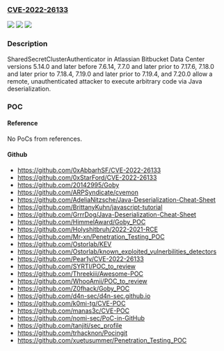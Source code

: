 ### [CVE-2022-26133](https://cve.mitre.org/cgi-bin/cvename.cgi?name=CVE-2022-26133)
![](https://img.shields.io/static/v1?label=Product&message=Bitbucket%20Data%20Center&color=blue)
![](https://img.shields.io/static/v1?label=Version&message=%3E%3D%205.14.0%20&color=brighgreen)
![](https://img.shields.io/static/v1?label=Vulnerability&message=Deserialization%20of%20untrusted%20data&color=brighgreen)

### Description

SharedSecretClusterAuthenticator in Atlassian Bitbucket Data Center versions 5.14.0 and later before 7.6.14, 7.7.0 and later prior to 7.17.6, 7.18.0 and later prior to 7.18.4, 7.19.0 and later prior to 7.19.4, and 7.20.0 allow a remote, unauthenticated attacker to execute arbitrary code via Java deserialization.

### POC

#### Reference
No PoCs from references.

#### Github
- https://github.com/0xAbbarhSF/CVE-2022-26133
- https://github.com/0xStarFord/CVE-2022-26133
- https://github.com/20142995/Goby
- https://github.com/ARPSyndicate/cvemon
- https://github.com/AdeliaNitzsche/Java-Deserialization-Cheat-Sheet
- https://github.com/BrittanyKuhn/javascript-tutorial
- https://github.com/GrrrDog/Java-Deserialization-Cheat-Sheet
- https://github.com/HimmelAward/Goby_POC
- https://github.com/Holyshitbruh/2022-2021-RCE
- https://github.com/Mr-xn/Penetration_Testing_POC
- https://github.com/Ostorlab/KEV
- https://github.com/Ostorlab/known_exploited_vulnerbilities_detectors
- https://github.com/Pear1y/CVE-2022-26133
- https://github.com/SYRTI/POC_to_review
- https://github.com/Threekiii/Awesome-POC
- https://github.com/WhooAmii/POC_to_review
- https://github.com/Z0fhack/Goby_POC
- https://github.com/d4n-sec/d4n-sec.github.io
- https://github.com/k0mi-tg/CVE-POC
- https://github.com/manas3c/CVE-POC
- https://github.com/nomi-sec/PoC-in-GitHub
- https://github.com/tanjiti/sec_profile
- https://github.com/trhacknon/Pocingit
- https://github.com/xuetusummer/Penetration_Testing_POC

